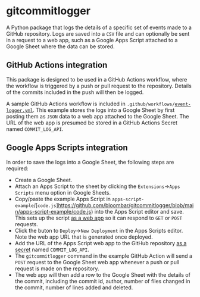 # gitcommitlogger

A Python package that logs the details of a specific set of events made to a GitHub repository. Logs are saved into a `CSV` file and can optionally be sent in a request to a web app, such as a Google Apps Script attached to a Google Sheet where the data can be stored.

## GitHub Actions integration

This package is designed to be used in a GitHub Actions workflow, where the workflow is triggered by a push or pull request to the repository. Details of the commits included in the push will then be logged.

A sample GitHub Actions workflow is included in `.github/workflows/`[`event-logger.yml`](https://github.com/bloombar/gitcommitlogger/blob/main/.github/workflows/event-logger.yml). This example stores the logs into a Google Sheet by first posting them as `JSON` data to a web app attached to the Google Sheet. The URL of the web app is presumed be stored in a GitHub Actions Secret named `COMMIT_LOG_API`.

## Google Apps Scripts integration

In order to save the logs into a Google Sheet, the following steps are required:

- Create a Google Sheet.
- Attach an Apps Script to the sheet by clicking the `Extensions`->`Apps Scripts` menu option in Google Sheets.
- Copy/paste the example Apps Script in `apps-script-example`/[`code.js`]https://github.com/bloombar/gitcommitlogger/blob/main/apps-script-example/code.js) into the Apps Script editor and save. This sets up the script [as a web app](https://developers.google.com/apps-script/guides/web) so it can respond to `GET` or `POST` requests.
- Click the buton to `Deploy`->`New Deployment` in the Apps Scripts editor. Note the web app URL that is generated once deployed.
- Add the URL of the Apps Script web app to the GitHub repository [as a secret](https://docs.github.com/en/actions/security-guides/encrypted-secrets) named `COMMIT_LOG_API`.
- The `gitcommitlogger` command in the example GitHub Action will send a `POST` request to the Google Sheet web app whenever a push or pull request is made on the repository.
- The web app will then add a row to the Google Sheet with the details of the commit, including the commit id, author, number of files changed in the commit, number of lines added and deleted.
